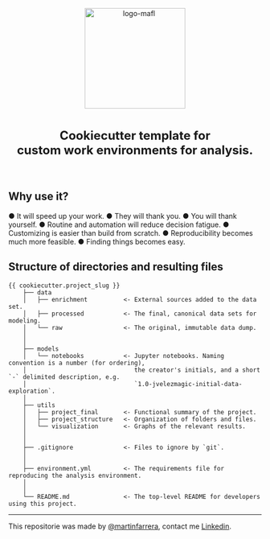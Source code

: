 <p align="center">
<a href="https://github.com/anyfish"><img src="https://i.ibb.co/zb1Dwbq/logo-mafl.png" alt="logo-mafl" border="0" width = 200> </a>
</p>
<h1 align=center><font size = 5>Cookiecutter template for<br>custom work environments for analysis.</font></h1>
<br>
<p align='center'>

## Why use it?

● It will speed up your work.
● They will thank you.
● You will thank yourself.
● Routine and automation will reduce decision fatigue.
● Customizing is easier than build from scratch.
● Reproducibility becomes much more feasible.
● Finding things becomes easy.


## Structure of directories and resulting files

    {{ cookiecutter.project_slug }}
        ├── data
        │   ├── enrichment          <- External sources added to the data set.    
        │   ├── processed           <- The final, canonical data sets for modeling.
        │   └── raw                 <- The original, immutable data dump.
        │
        │
        ├── models
        │   └── notebooks           <- Jupyter notebooks. Naming convention is a number (for ordering),
        │                              the creator's initials, and a short `-` delimited description, e.g.
        │                              `1.0-jvelezmagic-initial-data-exploration`.
        │
        ├── utils
        │   ├── project_final       <- Functional summary of the project.  
        │   ├── project_structure   <- Organization of folders and files.
        │   └── visualization       <- Graphs of the relevant results.
        │
        │
        ├── .gitignore              <- Files to ignore by `git`.
        │
        │
        ├── environment.yml         <- The requirements file for reproducing the analysis environment.
        │
        │
        └── README.md               <- The top-level README for developers using this project.
---


This repositorie was made by [@martinfarrera](https://twitter.com/MartinFarrera_), contact me [Linkedin](https://www.linkedin.com/in/martinfarrera/).